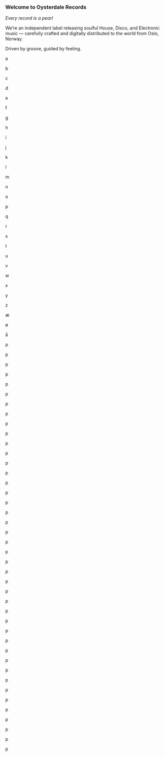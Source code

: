 ### Welcome to Oysterdale Records

*Every record is a pearl*

We’re an independent label releasing soulful House, Disco, and Electronic music — carefully crafted and digitally distributed to the world from Oslo, Norway.

Driven by groove, guided by feeling.

a﻿

b﻿

c﻿

d﻿

e﻿

f﻿

g﻿

h﻿

i﻿

j﻿

k﻿

l﻿

m﻿

n﻿

o﻿

p﻿

q﻿

r﻿

s﻿

t﻿

u﻿

v﻿

w﻿

x﻿

y﻿

z﻿

æ﻿

ø﻿

å﻿



p﻿

p﻿

p﻿

p﻿

p

p﻿

p﻿

p﻿

p﻿

p﻿

p﻿

p﻿

p﻿

p﻿

p﻿

p﻿

p﻿

p﻿

p﻿

p﻿

p﻿

p﻿

p﻿

p﻿

p﻿

p﻿

p﻿

p﻿

p﻿

p﻿

p﻿

p﻿

p﻿

p﻿

p﻿

p﻿

p﻿

p﻿

p﻿

p﻿

p﻿

p